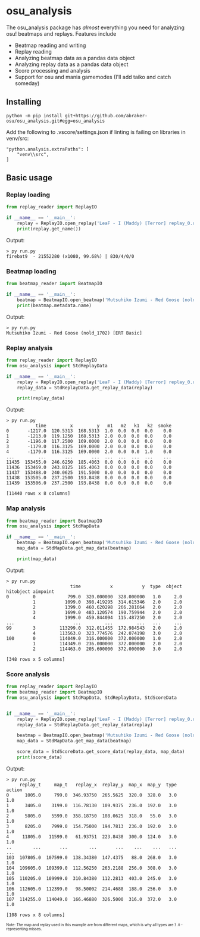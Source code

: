 # osu_analysis

The osu_analysis package has *almost* everything you need for analyzing osu! beatmaps and replays. Features include
- Beatmap reading and writing
- Replay reading
- Analyzing beatmap data as a pandas data object
- Analyzing replay data as a pandas data object
- Score processing and analysis
- Support for osu and mania gamemodes (I'll add taiko and catch someday)

## Installing

```
python -m pip install git+https://github.com/abraker-osu/osu_analysis.git#egg=osu_analysis
```

Add the following to .vscore/settings.json if linting is failing on libraries in venv/src:
```
"python.analysis.extraPaths": [
    "venv\\src",
]
```

## Basic usage

### Replay loading
```py
from replay_reader import ReplayIO

if __name__ == '__main__':
    replay = ReplayIO.open_replay('LeaF - I (Maddy) [Terror] replay_0.osr')
    print(replay.get_name())
```
Output:
```
> py run.py
firebat9  - 21552280 (x1080, 99.68%) | 830/4/0/0
```

### Beatmap loading
```py
from beatmap_reader import BeatmapIO

if __name__ == '__main__':
    beatmap = BeatmapIO.open_beatmap('Mutsuhiko Izumi - Red Goose (nold_1702) [ERT Basic].osu')
    print(beatmap.metadata.name)
```
Output:
```
> py run.py
Mutsuhiko Izumi - Red Goose (nold_1702) [ERT Basic]
```

### Replay analysis
```py
from replay_reader import ReplayIO
from osu_analysis import StdReplayData

if __name__ == '__main__':
    replay = ReplayIO.open_replay('LeaF - I (Maddy) [Terror] replay_0.osr')
    replay_data = StdReplayData.get_replay_data(replay)

    print(replay_data)
```
Output:
```
> py run.py
           time         x         y   m1   m2   k1   k2  smoke
0       -1217.0  120.5313  168.5313  1.0  0.0  0.0  0.0    0.0
1       -1213.0  119.1250  168.5313  2.0  0.0  0.0  0.0    0.0
2       -1196.0  117.2500  169.0000  2.0  0.0  0.0  0.0    0.0
3       -1179.0  116.3125  169.0000  2.0  0.0  0.0  0.0    0.0
4       -1179.0  116.3125  169.0000  2.0  0.0  0.0  1.0    0.0
...         ...       ...       ...  ...  ...  ...  ...    ...
11435  153455.0  246.6250  185.4063  0.0  0.0  0.0  0.0    0.0
11436  153469.0  243.8125  185.4063  0.0  0.0  0.0  0.0    0.0
11437  153488.0  240.0625  191.5000  0.0  0.0  0.0  0.0    0.0
11438  153505.0  237.2500  193.8438  0.0  0.0  0.0  0.0    0.0
11439  153506.0  237.2500  193.8438  0.0  0.0  0.0  0.0    0.0

[11440 rows x 8 columns]
```

### Map analysis
```py
from beatmap_reader import BeatmapIO
from osu_analysis import StdMapData

if __name__ == '__main__':
    beatmap = BeatmapIO.open_beatmap('Mutsuhiko Izumi - Red Goose (nold_1702) [ERT Basic].osu')
    map_data = StdMapData.get_map_data(beatmap)

    print(map_data)
```
Output:
```
> py run.py
                        time           x           y  type  object
hitobject aimpoint
0         0            799.0  320.000000  328.000000   1.0     2.0
          1           1099.0  398.419295  314.615346   2.0     2.0
          2           1399.0  460.620298  266.281664   2.0     2.0
          3           1699.0  483.120574  190.759944   2.0     2.0
          4           1999.0  459.844094  115.487250   2.0     2.0
...                      ...         ...         ...   ...     ...
99        3         113299.0  312.011455  172.984543   2.0     2.0
          4         113563.0  323.774576  242.074198   3.0     2.0
100       0         114049.0  316.000000  372.000000   1.0     2.0
          1         114349.0  236.000000  372.000000   2.0     2.0
          2         114463.0  205.600000  372.000000   3.0     2.0

[348 rows x 5 columns]
```

### Score analysis
```py
from replay_reader import ReplayIO
from beatmap_reader import BeatmapIO
from osu_analysis import StdMapData, StdReplayData, StdScoreData


if __name__ == '__main__':
    replay = ReplayIO.open_replay('LeaF - I (Maddy) [Terror] replay_0.osr')
    replay_data = StdReplayData.get_replay_data(replay)

    beatmap = BeatmapIO.open_beatmap('Mutsuhiko Izumi - Red Goose (nold_1702) [ERT Basic].osu')
    map_data = StdMapData.get_map_data(beatmap)

    score_data = StdScoreData.get_score_data(replay_data, map_data)
    print(score_data)
```
Output:
```
> py run.py
     replay_t     map_t   replay_x  replay_y  map_x  map_y  type  action
0      1005.0     799.0  346.93750  265.5625  320.0  328.0   3.0     1.0
1      3405.0    3199.0  116.78130  109.9375  236.0  192.0   3.0     1.0
2      5805.0    5599.0  358.18750  108.0625  318.0   55.0   3.0     1.0
3      8205.0    7999.0  154.75000  194.7813  236.0  192.0   3.0     1.0
4     11805.0   11599.0   61.93751  223.8438  300.0  124.0   3.0     1.0
..        ...       ...        ...       ...    ...    ...   ...     ...
103  107805.0  107599.0  138.34380  147.4375   88.0  268.0   3.0     1.0
104  109605.0  109399.0  112.56250  263.2188  256.0  308.0   3.0     1.0
105  110205.0  109999.0  310.84380  112.2813  403.0  245.0   3.0     1.0
106  112605.0  112399.0   98.50002  214.4688  188.0  256.0   3.0     1.0
107  114255.0  114049.0  166.46880  326.5000  316.0  372.0   3.0     1.0

[108 rows x 8 columns]
```
<sub><sup>Note: The map and replay used in this example are from different maps, which is why all types are `3.0` - representing misses.</sup></sub>
